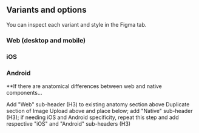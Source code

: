 ## Variants and options

You can inspect each variant and style in the Figma tab. 

### Web (desktop and mobile)

### iOS

### Android
**If there are anatomical differences between web and native components...

Add "Web" sub-header (H3) to existing anatomy section above
Duplicate section of Image Upload above and place below; add "Native" sub-header (H3); if needing iOS and Android specificity, repeat this step and add respective "iOS" and "Android" sub-headers (H3)
